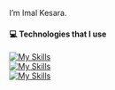 
I’m Imal Kesara.
#### 💻 Technologies that I use
[![My Skills](https://skillicons.dev/icons?i=html,css,js,ts,git,c,azure,devto,mysql,postgres,replit,stackoverflow,vscode,idea,postman&theme=light)](https://skillicons.dev) <br />
[![My Skills](https://skillicons.dev/icons?i=svelte,solidjs,astro,tailwind,supabase,vercel,vite,prisma&theme=light&perline=8)](https://skillicons.dev)<br />
[![My Skills](https://skillicons.dev/icons?i=java,kotlin,maven,spring,mongodb&theme=light&perline=5)](https://skillicons.dev) <br />
<!---
ImalKesara/ImalKesara is a ✨ special ✨ repository because its `README.md` (this file) appears on your GitHub profile.
You can click the Preview link to take a look at your changes.
--->
